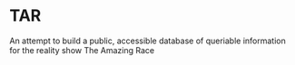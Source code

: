 # TAR
An attempt to build a public, accessible database of queriable information for the reality show The Amazing Race
